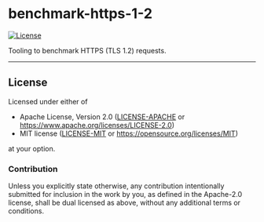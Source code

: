 benchmark-https-1-2
===================
[![License](https://img.shields.io/badge/license-Apache--2.0%20OR%20MIT-blue.svg)](https://opensource.org/licenses/Apache-2.0)

Tooling to benchmark HTTPS (TLS 1.2) requests.

---

## License

Licensed under either of

- Apache License, Version 2.0 ([LICENSE-APACHE](LICENSE-APACHE) or <https://www.apache.org/licenses/LICENSE-2.0>)
- MIT license ([LICENSE-MIT](LICENSE-MIT) or <https://opensource.org/licenses/MIT>)

at your option.

### Contribution

Unless you explicitly state otherwise, any contribution intentionally submitted
for inclusion in the work by you, as defined in the Apache-2.0 license, shall be
dual licensed as above, without any additional terms or conditions.

